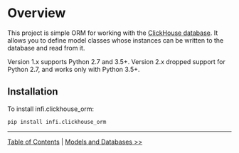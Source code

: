 Overview
========

This project is simple ORM for working with the [ClickHouse database](https://clickhouse.tech/). It allows you to define model classes whose instances can be written to the database and read from it.

Version 1.x supports Python 2.7 and 3.5+. Version 2.x dropped support for Python 2.7, and works only with Python 3.5+.

Installation
------------

To install infi.clickhouse_orm:

    pip install infi.clickhouse_orm

---

[Table of Contents](toc.md) | [Models and Databases >>](models_and_databases.md)